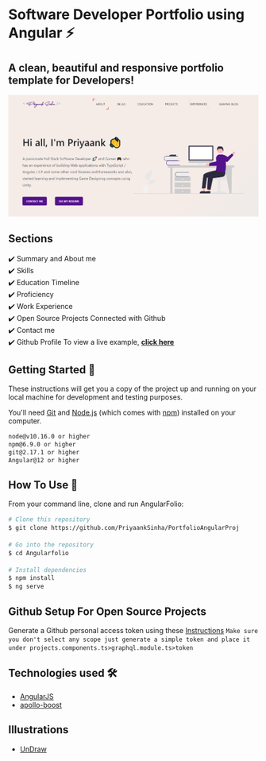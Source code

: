 # Software Developer Portfolio using Angular ⚡️ 
## A clean, beautiful and responsive portfolio template for Developers!

<p align="center"> 
  <kbd>
<img src="./src/assets/images/portfolio.png"></img>
  </kbd>
</p>


## Sections 
✔️ Summary and About me\
✔️ Skills\
✔️ Education Timeline\
✔️ Proficiency\
✔️ Work Experience\
✔️ Open Source Projects Connected with Github\
✔️ Contact me\
✔️ Github Profile
To view a live example, **[click here](https://priyaanksinha.com/)**

## Getting Started 🚀
These instructions will get you a copy of the project up and running on your local machine for development and testing purposes.

You'll need [Git](https://git-scm.com) and [Node.js](https://nodejs.org/en/download/) (which comes with [npm](http://npmjs.com)) installed on your computer.

```
node@v10.16.0 or higher
npm@6.9.0 or higher
git@2.17.1 or higher
Angular@12 or higher
```


## How To Use 🔧

From your command line, clone and run AngularFolio:
```bash
# Clone this repository
$ git clone https://github.com/PriyaankSinha/PortfolioAngularProj

# Go into the repository
$ cd Angularfolio

# Install dependencies
$ npm install
$ ng serve
```
## Github Setup For Open Source Projects

Generate a Github personal access token using these [Instructions](https://help.github.com/en/github/authenticating-to-github/creating-a-personal-access-token-for-the-command-line) `Make sure you don't select any scope just generate a simple token and place it under projects.components.ts>graphql.module.ts>token`
## Technologies used 🛠️

- [AngularJS](https://angularjs.org/)
- [apollo-boost](https://www.apollographql.com/docs/react/get-started/) 

## Illustrations
- [UnDraw](https://undraw.co/illustrations)
